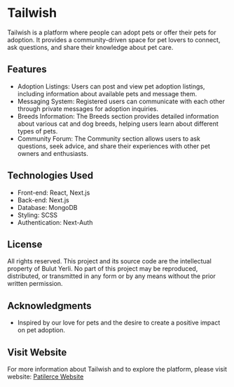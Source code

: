 # Tailwish

Tailwish is a platform where people can adopt pets or offer their pets for adoption. It provides a community-driven space for pet lovers to connect, ask questions, and share their knowledge about pet care.

## Features

- Adoption Listings: Users can post and view pet adoption listings, including information about available pets and message them.
- Messaging System: Registered users can communicate with each other through private messages for adoption inquiries.
- Breeds Information: The Breeds section provides detailed information about various cat and dog breeds, helping users learn about different types of pets.
- Community Forum: The Community section allows users to ask questions, seek advice, and share their experiences with other pet owners and enthusiasts.

## Technologies Used

- Front-end: React, Next.js
- Back-end: Next.js
- Database: MongoDB
- Styling: SCSS
- Authentication: Next-Auth

## License

All rights reserved. This project and its source code are the intellectual property of Bulut Yerli. No part of this project may be reproduced, distributed, or transmitted in any form or by any means without the prior written permission.

## Acknowledgments

- Inspired by our love for pets and the desire to create a positive impact on pet adoption.

## Visit Website

For more information about Tailwish and to explore the platform, please visit website: [Patilerce Website](https://patilerce.com/)
